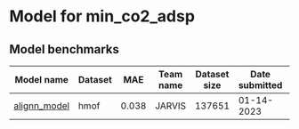 # Model for min_co2_adsp

<h2>Model benchmarks</h2>

<table style="width:100%" id="j_table">
 <thead>
  <tr>
<th>Model name</th><th>Dataset</th>
   <!-- <th>Method</th>-->
    <th>MAE</th>
    <th>Team name</th>
    <th>Dataset size</th>
    <th>Date submitted</th>
    <th>Notes</th>
  </tr>
 </thead>
<!--table_content--><tr><td><a href="https://www.nature.com/articles/s41524-021-00650-1" target="_blank">alignn_model</a></td><td>hmof</td><td>0.038</td><td>JARVIS</td><td>137651</td><td>01-14-2023</td><td></td></tr><!--table_content-->
</table>